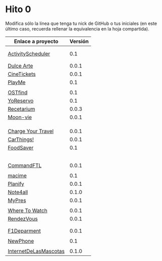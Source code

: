 # Hito 0

Modifica sólo la línea que tenga tu nick de GitHub o tus iniciales (en este
último caso, recuerda rellenar la equivalencia en la hoja compartida).

| Enlace a proyecto                     | Versión |
| ------------------------------------- | ------- |
| <!-- Enlace de A M A M -->            |         |
| <!-- Enlace de A A W P -->            |         |
| [ActivityScheduler](https://github.com/khawla-k-banydomi/cloudcomputingrepo) | 0.1 |
| <!-- Enlace de B M A -->              |         |
| <!-- Enlace de B A F H -->            |         |
| [Dulce Arte](https://github.com/Kevincamp/Mi-Dulce-Arte)    | 0.0.1 |
| [CineTickets](https://github.com/mcarmona99/CineTickets) |  0.0.1  |
| [PlayMe](https://github.com/Jumacasni/PlayMe)   | 0.1     |
| <!-- Enlace de D L V H J L -->        |         |
| [OSTfind](https://github.com/jlgallego99/OSTfind) | 0.1 |
|[YoReservo](https://github.com/migueg/CC-Proyecto-21-22)  | 0.1 |
|[Recetarium](https://github.com/jcgq/MII_CC_UGR) |  0.0.3  |
| [Moon-vie](https://github.com/LCinder/Moon-vie) | 0.0.1 |
| <!-- Enlace de J M -->                |         |
| <!-- Enlace de K Z -->                |         |
| <!-- Enlace de L S A E -->            |         |
| [Charge Your Travel](https://github.com/DomingoLopez/Charge-Your-Travel) | 0.0.1  |
| [CarThings!](https://github.com/MenaBarrera/CC_21_22)       |    0.0.1     |
| [FoodSaver](https://github.com/Mil4n0r/CC2021) | 0.1 |
| <!-- Enlace de N M D -->              |         |
| <!-- Enlace de N N -->                |         |
| <!-- Enlace de O T M -->              |         |
| <!-- Enlace de P S S L -->            |         |
| <!-- Enlace de P A S -->              |         |
| [CommandFTL](https://github.com/Anglepi/CommandFTL)           |  0.0.1    |
| <!-- Enlace de P O -->                |         |
| [macime](https://github.com/soyjorgeprg/macime)        |   0.1      |
| [Planify](https://github.com/Palinkara/Planify)    |   0.0.1    |
| [Note4all](https://github.com/FernandoRoldan93/note4all) | 0.1.0 |
| [MyPres](https://github.com/JruizD16/CC-JR-2021)         | 0.0.1        |
| <!-- Enlace de S D L C J -->          |         |
| [Where To Watch](https://github.com/Josalmer/where-to-watch) | 0.0.1 |
| [RendezVous](https://github.com/ajalba/rendezvous) | 0.0.1 |
| <!-- Enlace de S M C -->              |         |
| <!-- Enlace de S V L E -->            |         |
| [F1Deparment](https://github.com/Nastard/F1Deparment) | 0.0.1 |
| <!-- Enlace de T R C -->              |         |
|[NewPhone](https://github.com/vtt0001/NewPhone) | 0.1 |
| <!-- Enlace de ccvaillant1992 -->     |         |
|[InternetDeLasMascotas](https://github.com/ccvaillant1992/InternetDeLasMascotas)| 0.1.0 |
